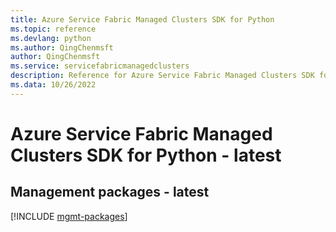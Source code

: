 ```yaml
---
title: Azure Service Fabric Managed Clusters SDK for Python
ms.topic: reference
ms.devlang: python
ms.author: QingChenmsft
author: QingChenmsft
ms.service: servicefabricmanagedclusters
description: Reference for Azure Service Fabric Managed Clusters SDK for Python
ms.data: 10/26/2022
---
```

# Azure Service Fabric Managed Clusters SDK for Python - latest

## Management packages - latest
[!INCLUDE [mgmt-packages](service-fabric-managed-clusters-mgmt-index.md)]